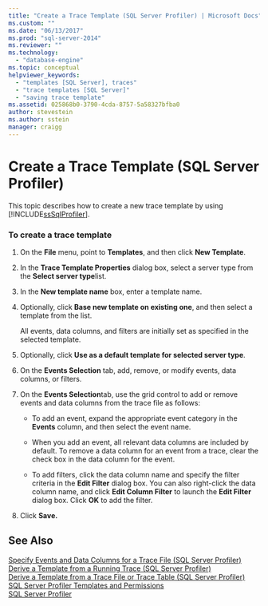 ```yaml
---
title: "Create a Trace Template (SQL Server Profiler) | Microsoft Docs"
ms.custom: ""
ms.date: "06/13/2017"
ms.prod: "sql-server-2014"
ms.reviewer: ""
ms.technology: 
  - "database-engine"
ms.topic: conceptual
helpviewer_keywords: 
  - "templates [SQL Server], traces"
  - "trace templates [SQL Server]"
  - "saving trace template"
ms.assetid: 025868b0-3790-4cda-8757-5a58327bfba0
author: stevestein
ms.author: sstein
manager: craigg
---
```

# Create a Trace Template (SQL Server Profiler)
  This topic describes how to create a new trace template by using [!INCLUDE[ssSqlProfiler](../../includes/sssqlprofiler-md.md)].  
  
### To create a trace template  
  
1.  On the **File** menu, point to **Templates**, and then click **New Template**.  
  
2.  In the **Trace Template Properties** dialog box, select a server type from the **Select server type**list.  
  
3.  In the **New template name** box, enter a template name.  
  
4.  Optionally, click **Base new template on existing one**, and then select a template from the list.  
  
     All events, data columns, and filters are initially set as specified in the selected template.  
  
5.  Optionally, click **Use as a default template for selected server type**.  
  
6.  On the **Events Selection** tab, add, remove, or modify events, data columns, or filters.  
  
7.  On the **Events Selection**tab, use the grid control to add or remove events and data columns from the trace file as follows:  
  
    -   To add an event, expand the appropriate event category in the **Events** column, and then select the event name.  
  
    -   When you add an event, all relevant data columns are included by default. To remove a data column for an event from a trace, clear the check box in the data column for the event.  
  
    -   To add filters, click the data column name and specify the filter criteria in the **Edit Filter** dialog box. You can also right-click the data column name, and click **Edit Column Filter** to launch the **Edit Filter** dialog box. Click **OK** to add the filter.  
  
8.  Click **Save.**  
  
## See Also  
 [Specify Events and Data Columns for a Trace File &#40;SQL Server Profiler&#41;](specify-events-and-data-columns-for-a-trace-file-sql-server-profiler.md)   
 [Derive a Template from a Running Trace &#40;SQL Server Profiler&#41;](derive-a-template-from-a-running-trace-sql-server-profiler.md)   
 [Derive a Template from a Trace File or Trace Table &#40;SQL Server Profiler&#41;](derive-a-template-from-a-trace-file-or-trace-table-sql-server-profiler.md)   
 [SQL Server Profiler Templates and Permissions](sql-server-profiler-templates-and-permissions.md)   
 [SQL Server Profiler](sql-server-profiler.md)  
  
  
